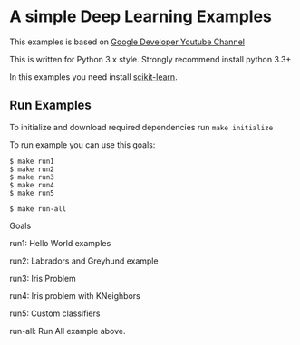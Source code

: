 A simple Deep Learning Examples
===

This examples is based on [Google Developer Youtube Channel](https://www.youtube.com/watch?v=Gj0iyo265bc&list=PLOU2XLYxmsIIuiBfYad6rFYQU_jL2ryal) 

This is written for Python 3.x style. Strongly recommend install python 3.3+

In this examples you need install [scikit-learn](http://scikit-learn.org).


Run Examples
---

To initialize and download required dependencies run  ```make initialize```

To run example you can use this goals:

```
$ make run1
$ make run2
$ make run3
$ make run4
$ make run5
```


```
$ make run-all
```

Goals

run1: Hello World examples
 
run2: Labradors and Greyhund example

run3: Iris Problem

run4: Iris problem with KNeighbors

run5: Custom classifiers

run-all: Run All example above.